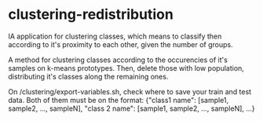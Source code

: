 # clustering-redistribution
IA application for clustering classes, which means to classify then according to it's proximity to each other, given the number of groups.

A method for clustering classes according to the occurencies of it's samples on k-means prototypes. Then, delete those with low population, distributing it's classes along the remaining ones.

On /clustering/export-variables.sh, check where to save your train and test data. Both of them must be on the format: {"class1 name": [sample1, sample2, ..., sampleN], "class 2 name": [sample1, sample2, ..., sampleN], ...}
